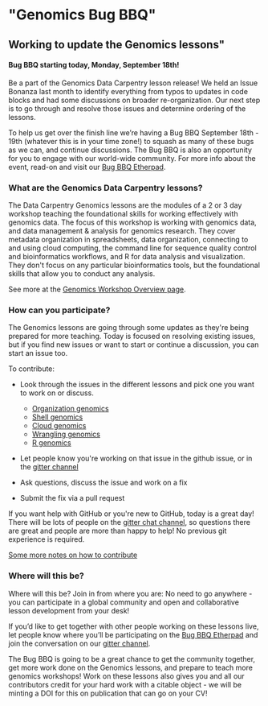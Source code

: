 # "Genomics Bug BBQ"
## Working to update the Genomics lessons"



#### Bug BBQ starting today, Monday, September 18th!

Be a part of the Genomics Data Carpentry lesson release!  We held an Issue Bonanza last month to identify everything from typos to updates in code blocks and had some discussions on broader re-organization. Our next step is to go through and resolve those issues and determine ordering of the lessons.

To help us get over the finish line we’re having a Bug BBQ September 18th - 19th (whatever this is in your time zone!) to squash as many of these bugs as we can, and continue discussions. The Bug BBQ is also an opportunity for you to engage with our world-wide community. For more info about the event, read-on and visit our [Bug BBQ Etherpad](http://pad.software-carpentry.org/genomics-bug-bbq).

### What are the Genomics Data Carpentry lessons?

The Data Carpentry Genomics lessons are the modules of a 2 or 3 day workshop teaching the foundational skills for working effectively with genomics data. The focus of this workshop is working with genomics data, and data management & analysis for genomics research. They cover metadata organization in spreadsheets, data organization, connecting to and using cloud computing, the command line for sequence quality control and bioinformatics workflows, and R for data analysis and visualization. They don't focus on any particular bioinformatics tools, but the foundational skills that allow you to conduct any analysis.

See more at the
[Genomics Workshop Overview page](http://www.datacarpentry.org/genomics-workshop/).

### How can you participate?

The Genomics lessons are going through some updates as they're being prepared for more teaching. Today is focused on resolving existing issues, but if you find new issues or want to start or continue a discussion, you can start an issue too.

To contribute:
- Look through the issues in the different lessons and pick one you want to work on or discuss.

  - [Organization genomics](https://github.com/datacarpentry/organization-genomics)
  - [Shell genomics](https://github.com/datacarpentry/shell-genomics)
  - [Cloud genomics](https://github.com/datacarpentry/cloud-genomics)
  - [Wrangling genomics](https://github.com/datacarpentry/wrangling-genomics)
  - [R genomics](https://github.com/datacarpentry/R-genomics)


- Let people know you're working on that issue in the github issue, or in the [gitter channel](https://gitter.im/data-carpentry/Lobby)
- Ask questions, discuss the issue and work on a fix
- Submit the fix via a pull request

If you want help with GitHub or you're new to GitHub, today is a great day! There will be lots of people on the [gitter chat channel](https://gitter.im/data-carpentry/Lobby), so questions there are great and people are more than happy to help! No previous git experience is required.

[Some more notes on how to contribute](https://github.com/datacarpentry/lesson-release/blob/master/how-to-contribute.md)

### Where will this be?

Where will this be? Join in from where you are: No need to go anywhere - you can participate in a global community and open and collaborative lesson development from your desk!

If you’d like to get together with other people working on these lessons live, let people know where you’ll be participating on the [Bug BBQ Etherpad](http://pad.software-carpentry.org/genomics-bug-bbq) and join the conversation on our [gitter channel](https://gitter.im/data-carpentry/Lobby).

The Bug BBQ is going to be a great chance to get the community together, get more work done on the Genomics lessons, and prepare to teach more genomics workshops! Work on these lessons also gives you and all our contributors credit for your hard work with a citable object - we will be minting a DOI for this on publication that can go on your CV!

